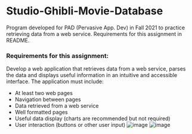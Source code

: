 # Studio-Ghibli-Movie-Database
Program developed for PAD (Pervasive App. Dev) in Fall 2021 to practice retrieving data from a web service. Requirements for this assignment in README. 

### Requirements for this assignment:
Develop a web application that retrieves data from a web service, parses the data and displays useful information in an intuitive and accessible interface. The application must include:
- At least two web pages
- Navigation between pages
- Data retrieved from a web service
- Well formatted pages
- Useful data display (charts are recommended but not required)
- User interaction (buttons or other user input)
![image](https://user-images.githubusercontent.com/35506354/193103635-24d0fe30-d32f-45a3-a426-ae3a5b7dd971.png)
![image](https://user-images.githubusercontent.com/35506354/193103886-2ff0a147-187b-49f4-8f5c-f54cb56b26ec.png)
